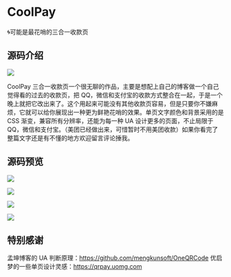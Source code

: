# CoolPay
🌀可能是最花哨的三合一收款页

## 源码介绍
![](https://pic.downk.cc/item/5e5d0d4198271cb2b8cbda8e.png)

CoolPay 三合一收款页一个很无聊的作品，主要是想配上自己的博客做一个自己觉得看的过去的收款页，把 QQ，微信和支付宝的收款方式整合在一起，于是一个晚上就把它改出来了。这个用起来可能没有其他收款页容易，但是只要你不嫌麻烦，它就可以给你展现出一种更为鲜艳花哨的效果。单页文字颜色和背景采用的是 CSS 渐变，兼容所有分辨率，还能为每一种 UA 设计更多的页面，不止局限于 QQ，微信和支付宝。（美团已经做出来，可惜暂时不用美团收款）如果你看完了整篇文字还是有不懂的地方欢迎留言评论捶我。

## 源码预览
![](https://pic.downk.cc/item/5e5d0d4198271cb2b8cbda95.png)

![](https://pic.downk.cc/item/5e5d0d4198271cb2b8cbda98.png)

![](https://pic.downk.cc/item/5e5d0d4198271cb2b8cbda9c.png)

![](https://pic.downk.cc/item/5e5d0d4198271cb2b8cbdaa1.png)


## 特别感谢
孟坤博客的 UA 判断原理：https://github.com/mengkunsoft/OneQRCode
优启梦的一些单页设计灵感：https://qrpay.uomg.com
